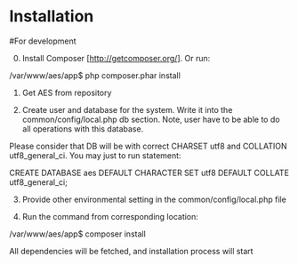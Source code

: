Installation
=======

#For development

0. Install Composer [http://getcomposer.org/]. Or run: 

/var/www/aes/app$ php composer.phar install

1. Get AES from repository

2. Create user and database for the system. Write it into the common/config/local.php db section. Note, user have to be able
to do all operations with this database. 

Please consider that DB will be with correct CHARSET utf8 and COLLATION utf8_general_ci. You may just to run statement:

CREATE DATABASE aes DEFAULT CHARACTER SET utf8 DEFAULT COLLATE utf8_general_ci;
 
3. Provide other environmental setting in the common/config/local.php file

4. Run the command from corresponding location: 

/var/www/aes/app$ composer install

All dependencies will be fetched, and installation process will start